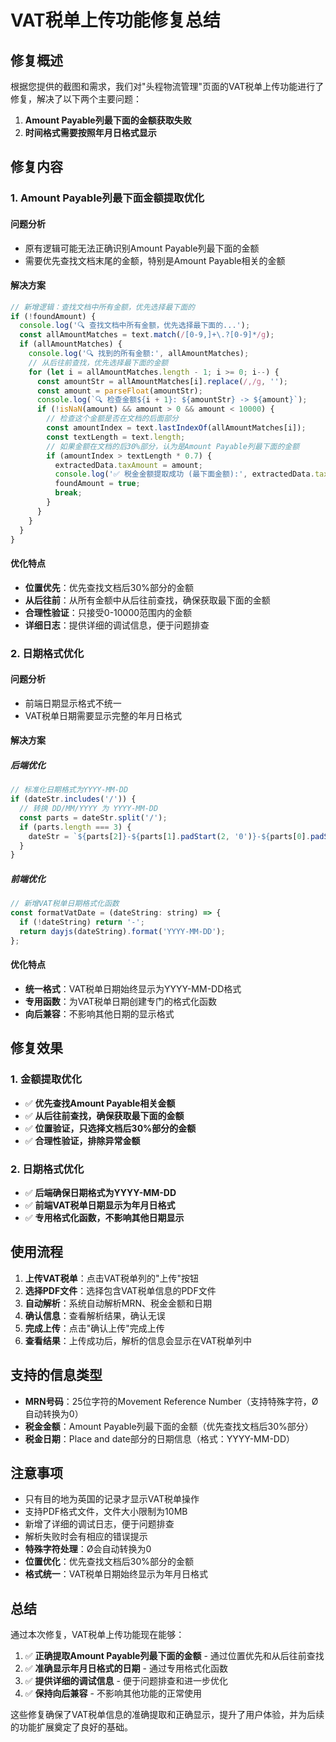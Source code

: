 # VAT税单上传功能修复总结

## 修复概述

根据您提供的截图和需求，我们对"头程物流管理"页面的VAT税单上传功能进行了修复，解决了以下两个主要问题：

1. **Amount Payable列最下面的金额获取失败**
2. **时间格式需要按照年月日格式显示**

## 修复内容

### 1. Amount Payable列最下面金额提取优化

#### 问题分析
- 原有逻辑可能无法正确识别Amount Payable列最下面的金额
- 需要优先查找文档末尾的金额，特别是Amount Payable相关的金额

#### 解决方案
```javascript
// 新增逻辑：查找文档中所有金额，优先选择最下面的
if (!foundAmount) {
  console.log('🔍 查找文档中所有金额，优先选择最下面的...');
  const allAmountMatches = text.match(/[0-9,]+\.?[0-9]*/g);
  if (allAmountMatches) {
    console.log('🔍 找到的所有金额:', allAmountMatches);
    // 从后往前查找，优先选择最下面的金额
    for (let i = allAmountMatches.length - 1; i >= 0; i--) {
      const amountStr = allAmountMatches[i].replace(/,/g, '');
      const amount = parseFloat(amountStr);
      console.log(`🔍 检查金额${i + 1}: ${amountStr} -> ${amount}`);
      if (!isNaN(amount) && amount > 0 && amount < 10000) {
        // 检查这个金额是否在文档的后面部分
        const amountIndex = text.lastIndexOf(allAmountMatches[i]);
        const textLength = text.length;
        // 如果金额在文档的后30%部分，认为是Amount Payable列最下面的金额
        if (amountIndex > textLength * 0.7) {
          extractedData.taxAmount = amount;
          console.log('✅ 税金金额提取成功 (最下面金额):', extractedData.taxAmount);
          foundAmount = true;
          break;
        }
      }
    }
  }
}
```

#### 优化特点
- **位置优先**：优先查找文档后30%部分的金额
- **从后往前**：从所有金额中从后往前查找，确保获取最下面的金额
- **合理性验证**：只接受0-10000范围内的金额
- **详细日志**：提供详细的调试信息，便于问题排查

### 2. 日期格式优化

#### 问题分析
- 前端日期显示格式不统一
- VAT税单日期需要显示完整的年月日格式

#### 解决方案

##### 后端优化
```javascript
// 标准化日期格式为YYYY-MM-DD
if (dateStr.includes('/')) {
  // 转换 DD/MM/YYYY 为 YYYY-MM-DD
  const parts = dateStr.split('/');
  if (parts.length === 3) {
    dateStr = `${parts[2]}-${parts[1].padStart(2, '0')}-${parts[0].padStart(2, '0')}`;
  }
}
```

##### 前端优化
```javascript
// 新增VAT税单日期格式化函数
const formatVatDate = (dateString: string) => {
  if (!dateString) return '-';
  return dayjs(dateString).format('YYYY-MM-DD');
};
```

#### 优化特点
- **统一格式**：VAT税单日期始终显示为YYYY-MM-DD格式
- **专用函数**：为VAT税单日期创建专门的格式化函数
- **向后兼容**：不影响其他日期的显示格式

## 修复效果

### 1. 金额提取优化
- ✅ **优先查找Amount Payable相关金额**
- ✅ **从后往前查找，确保获取最下面的金额**
- ✅ **位置验证，只选择文档后30%部分的金额**
- ✅ **合理性验证，排除异常金额**

### 2. 日期格式优化
- ✅ **后端确保日期格式为YYYY-MM-DD**
- ✅ **前端VAT税单日期显示为年月日格式**
- ✅ **专用格式化函数，不影响其他日期显示**

## 使用流程

1. **上传VAT税单**：点击VAT税单列的"上传"按钮
2. **选择PDF文件**：选择包含VAT税单信息的PDF文件
3. **自动解析**：系统自动解析MRN、税金金额和日期
4. **确认信息**：查看解析结果，确认无误
5. **完成上传**：点击"确认上传"完成上传
6. **查看结果**：上传成功后，解析的信息会显示在VAT税单列中

## 支持的信息类型

- **MRN号码**：25位字符的Movement Reference Number（支持特殊字符，Ø自动转换为0）
- **税金金额**：Amount Payable列最下面的金额（优先查找文档后30%部分）
- **税金日期**：Place and date部分的日期信息（格式：YYYY-MM-DD）

## 注意事项

- 只有目的地为英国的记录才显示VAT税单操作
- 支持PDF格式文件，文件大小限制为10MB
- 新增了详细的调试日志，便于问题排查
- 解析失败时会有相应的错误提示
- **特殊字符处理**：Ø会自动转换为0
- **位置优化**：优先查找文档后30%部分的金额
- **格式统一**：VAT税单日期始终显示为年月日格式

## 总结

通过本次修复，VAT税单上传功能现在能够：

1. ✅ **正确提取Amount Payable列最下面的金额** - 通过位置优先和从后往前查找
2. ✅ **准确显示年月日格式的日期** - 通过专用格式化函数
3. ✅ **提供详细的调试信息** - 便于问题排查和进一步优化
4. ✅ **保持向后兼容** - 不影响其他功能的正常使用

这些修复确保了VAT税单信息的准确提取和正确显示，提升了用户体验，并为后续的功能扩展奠定了良好的基础。 
